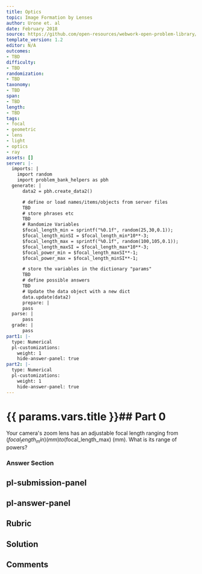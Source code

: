 ```yaml
---
title: Optics
topic: Image Formation by Lenses
author: Urone et. al
date: February 2018
source: https://github.com/open-resources/webwork-open-problem-library/tree/master/Contrib/BrockPhysics/College_Physics_Urone/25.Geometric_Optics/Image_Formation_by_Lenses/NU_U17-25-06-002.pg
template_version: 1.2
editor: N/A
outcomes:
- TBD
difficulty:
- TBD
randomization:
- TBD
taxonomy:
- TBD
span:
- TBD
length:
- TBD
tags:
- focal
- geometric
- lens
- light
- optics
- ray
assets: []
server: |-
  imports: |
    import random
    import problem_bank_helpers as pbh
  generate: |
      data2 = pbh.create_data2()

      # define or load names/items/objects from server files
      TBD
      # store phrases etc
      TBD
      # Randomize Variables
      $focal_length_min = sprintf("%0.1f", random(25,30,0.1));
      $focal_length_minSI = $focal_length_min*10**-3;
      $focal_length_max = sprintf("%0.1f", random(100,105,0.1));
      $focal_length_maxSI = $focal_length_max*10**-3;
      $focal_power_min = $focal_length_maxSI**-1;
      $focal_power_max = $focal_length_minSI**-1;

      # store the variables in the dictionary "params"
      TBD
      # define possible answers
      TBD
      # Update the data object with a new dict
      data.update(data2)
      prepare: |
      pass
  parse: |
      pass
  grade: |
      pass
part1: |-
  type: Numerical
  pl-customizations:
    weight: 1
    hide-answer-panel: true
part2: |-
  type: Numerical
  pl-customizations:
    weight: 1
    hide-answer-panel: true
---
```


# {{ params.vars.title }}## Part 0 
Your camera's zoom lens has an adjustable focal length ranging from ($focal_length_min) (mm) to ($focal_length_max) (mm). What is its range of powers? 


### Answer Section 


## pl-submission-panel 


## pl-answer-panel 


## Rubric 


## Solution 


## Comments 


